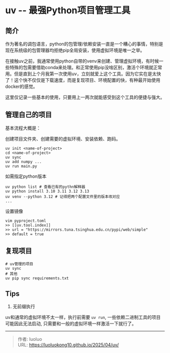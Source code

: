 # uv -- 最强Python项目管理工具


## 简介

作为著名的调包语言，python的包管理/依赖安装一直是一个糟心的事情，特别是现在系统级的包管理器均拒绝pip全局安装，使用虚拟环境是唯一之举。

在接触uv之前，我通常使用python自带的venv来创建、管理虚拟环境，有时候一些特殊的包需要借助conda来处理。和正常使用pip没啥区别，激活个环境就正常用。但是直到上个月我第一次使用uv，立刻就爱上这个工具。因为它实在是太快了！这个快不仅仅是下载速度，而是复现项目、环境配置的快，有种最开始使用docker的感觉。

这里仅记录一些基本的使用，只要用上一两次就能感受到这个工具的便捷与强大。

## 管理自己的项目

基本流程大概是：

创建项目文件夹、创建需要的虚拟环境、安装依赖、跑码。
```shell
uv init <name-of-project> 
cd <name-of-project>
uv sync
uv add numpy ...
uv run main.py
```

如需指定python版本
```shell
uv python list # 查看已有的pythn解释器
uv python install 3.10 3.11 3.12 3.13
uv venv --python 3.12 # 记得把两个配置文件里的版本改对应
...
```

设置镜像
```shell
vim pyproject.toml
>> [[uv.tool.index]]
>> url = "https://mirrors.tuna.tsinghua.edu.cn/pypi/web/simple"
>> default = true
```

## 复现项目
```shell
# uv管理的项目
uv sync
# 其他
uv pip sync requirements.txt
```

## Tips

1. 无前缀执行

uv和通常的虚拟环境不太一样，执行前需要 `uv run`, 一些依赖二进制工具的项目可能因此无法启动, 只需要和一般的虚拟环境一样激活一下就行了。

---

> 作者: luoluo  
> URL: https://luoluokong10.github.io/2025/04/uv/  

